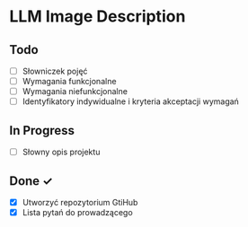 # LLM Image Description

## Todo

- [ ] Słowniczek pojęć
- [ ] Wymagania funkcjonalne
- [ ] Wymagania niefunkcjonalne
- [ ] Identyfikatory indywidualne i kryteria akceptacji wymagań

## In Progress

- [ ] Słowny opis projektu

## Done ✓

- [x] Utworzyć repozytorium GtiHub
- [x] Lista pytań do prowadzącego
